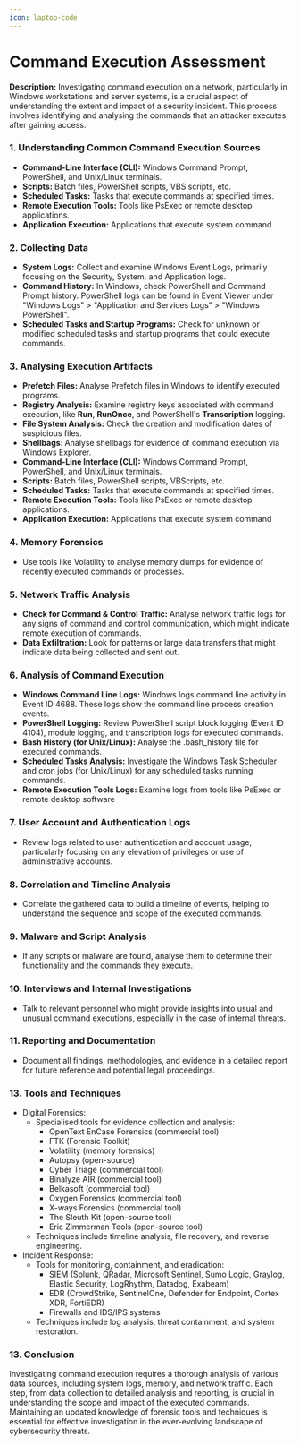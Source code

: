 ```yaml
---
icon: laptop-code
---
```


# Command Execution Assessment

**Description:** Investigating command execution on a network, particularly in Windows workstations and server systems, is a crucial aspect of understanding the extent and impact of a security incident. This process involves identifying and analysing the commands that an attacker executes after gaining access.

### **1. Understanding Common Command Execution Sources**

* **Command-Line Interface (CLI):** Windows Command Prompt, PowerShell, and Unix/Linux terminals.
* **Scripts:** Batch files, PowerShell scripts, VBS scripts, etc.
* **Scheduled Tasks:** Tasks that execute commands at specified times.
* **Remote Execution Tools:** Tools like PsExec or remote desktop applications.
* **Application Execution:** Applications that execute system command

### **2. Collecting Data**

* **System Logs:** Collect and examine Windows Event Logs, primarily focusing on the Security, System, and Application logs.
* **Command History:** In Windows, check PowerShell and Command Prompt history. PowerShell logs can be found in Event Viewer under "Windows Logs" > "Application and Services Logs" > "Windows PowerShell".
* **Scheduled Tasks and Startup Programs:** Check for unknown or modified scheduled tasks and startup programs that could execute commands.

### **3. Analysing Execution Artifacts**

* **Prefetch Files:** Analyse Prefetch files in Windows to identify executed programs.
* **Registry Analysis:** Examine registry keys associated with command execution, like **Run**, **RunOnce**, and PowerShell's **Transcription** logging.
* **File System Analysis:** Check the creation and modification dates of suspicious files.
* **Shellbags**: Analyse shellbags for evidence of command execution via Windows Explorer.
* **Command-Line Interface (CLI):** Windows Command Prompt, PowerShell, and Unix/Linux terminals.
* **Scripts:** Batch files, PowerShell scripts, VBScripts, etc.
* **Scheduled Tasks:** Tasks that execute commands at specified times.
* **Remote Execution Tools:** Tools like PsExec or remote desktop applications.
* **Application Execution:** Applications that execute system command

### **4. Memory Forensics**

* Use tools like Volatility to analyse memory dumps for evidence of recently executed commands or processes.

### **5. Network Traffic Analysis**

* **Check for Command & Control Traffic:** Analyse network traffic logs for any signs of command and control communication, which might indicate remote execution of commands.
* **Data Exfiltration:** Look for patterns or large data transfers that might indicate data being collected and sent out.

### **6. Analysis of Command Execution**

* **Windows Command Line Logs:** Windows logs command line activity in Event ID 4688. These logs show the command line process creation events.
* **PowerShell Logging:** Review PowerShell script block logging (Event ID 4104), module logging, and transcription logs for executed commands.
* **Bash History (for Unix/Linux):** Analyse the .bash\_history file for executed commands.
* **Scheduled Tasks Analysis:** Investigate the Windows Task Scheduler and cron jobs (for Unix/Linux) for any scheduled tasks running commands.
* **Remote Execution Tools Logs:** Examine logs from tools like PsExec or remote desktop software

### **7. User Account and Authentication Logs**

* Review logs related to user authentication and account usage, particularly focusing on any elevation of privileges or use of administrative accounts.

### **8. Correlation and Timeline Analysis**

* Correlate the gathered data to build a timeline of events, helping to understand the sequence and scope of the executed commands.

### **9. Malware and Script Analysis**

* If any scripts or malware are found, analyse them to determine their functionality and the commands they execute.

### **10. Interviews and Internal Investigations**

* Talk to relevant personnel who might provide insights into usual and unusual command executions, especially in the case of internal threats.

### **11. Reporting and Documentation**

* Document all findings, methodologies, and evidence in a detailed report for future reference and potential legal proceedings.

### **13.**  Tools and Techniques

* Digital Forensics:
  * Specialised tools for evidence collection and analysis:
    * OpenText EnCase Forensics (commercial tool)
    * FTK (Forensic Toolkit)
    * Volatility (memory forensics)
    * Autopsy (open-source)
    * Cyber Triage (commercial tool)
    * Binalyze AIR (commercial tool)
    * Belkasoft (commercial tool)
    * Oxygen Forensics (commercial tool)
    * X-ways Forensics (commercial tool)
    * The Sleuth Kit (open-source tool)
    * Eric Zimmerman Tools (open-source tool)
  * Techniques include timeline analysis, file recovery, and reverse engineering.
* Incident Response:
  * Tools for monitoring, containment, and eradication:
    * SIEM (Splunk, QRadar, Microsoft Sentinel, Sumo Logic, Graylog, Elastic Security, LogRhythm, Datadog, Exabeam)
    * EDR (CrowdStrike, SentinelOne, Defender for Endpoint, Cortex XDR, FortiEDR)
    * Firewalls and IDS/IPS systems
  * Techniques include log analysis, threat containment, and system restoration.

### **13. Conclusion**

Investigating command execution requires a thorough analysis of various data sources, including system logs, memory, and network traffic. Each step, from data collection to detailed analysis and reporting, is crucial in understanding the scope and impact of the executed commands. Maintaining an updated knowledge of forensic tools and techniques is essential for effective investigation in the ever-evolving landscape of cybersecurity threats.
